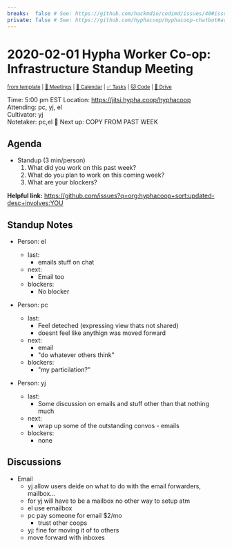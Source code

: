```yaml
---
breaks:  false # See: https://github.com/hackmdio/codimd/issues/40#issuecomment-172927690
private: false # See: https://github.com/hyphacoop/hyphacoop-chatbot#archive
---
```

# 2020-02-01 Hypha Worker Co-op: Infrastructure Standup Meeting

<sup>[from template][standup-template] | [:notebook: Meetings][meetings] | [:date: Calendar][calendar] | [:white_check_mark: Tasks][tasks] | [:cat: Code][gh] | [:open_file_folder: Drive][gdrive]</sup>

Time:       5:00 pm EST
Location:   https://jitsi.hypha.coop/hyphacoop  
Attending:  pc, yj, el  
Cultivator: yj  
Notetaker:  pc,el :raising_hand: Next up: COPY FROM PAST WEEK

## Agenda

- Standup (3 min/person)
  1. What did you work on this past week?
  2. What do you plan to work on this coming week?
  3. What are your blockers?
  
**Helpful link:** https://github.com/issues?q=org:hyphacoop+sort:updated-desc+involves:YOU

## Standup Notes

- Person: el
    - last: 
        - emails stuff on chat
    - next: 
        - Email too
    - blockers: 
        - No blocker

- Person: pc
    - last: 
        - Feel deteched (expressing view thats not shared)
        - doesnt feel like anythign was moved forward 
    - next: 
        - email
        - "do whatever others think"
    - blockers: 
        - "my particilation?"

- Person: yj
    - last: 
        - Some discussion on emails and stuff other than that nothing much
    - next: 
        - wrap up some of the outstanding convos - emails
    - blockers: 
        - none

## Discussions

- Email
    - yj allow users deide on what to do with the email forwarders, mailbox...
    - for yj will have to be a mailbox no other way to setup atm
    - el use emailbox
    - pc pay someone for email $2/mo
        - trust other coops
    - yj: fine for moving it of to others
    - move forward with inboxes


<!-- Links: Important -->
[standup-template]: https://link.hypha.coop/standup-template
[meetings]: https://link.hypha.coop/meetings
[calendar]: https://link.hypha.coop/calendar
[tasks]:    https://link.hypha.coop/tasks
[gh]:       https://link.hypha.coop/gh
[gdrive]:   https://link.hypha.coop/gdrive
